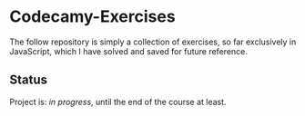 # Codecamy-Exercises
The follow repository is simply a collection of exercises, so far exclusively in JavaScript, which I have solved and saved for future reference.

## Status
Project is: _in progress_, until the end of the course at least.
